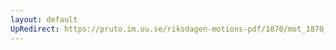 ```yaml
---
layout: default
UpRedirect: https://pruto.im.uu.se/riksdagen-motions-pdf/1870/mot_1870__ak__10/mot_1870__ak__10-002.pdf
---
```

